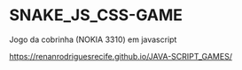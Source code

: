 # SNAKE_JS_CSS-GAME
Jogo da cobrinha (NOKIA 3310) em javascript

https://renanrodriguesrecife.github.io/JAVA-SCRIPT_GAMES/


<!--
- pong
- space invaders
- asteroids
- flappy bird
- tic tac toe
- tetris

- pac man

- outrun
- doom
--!>
